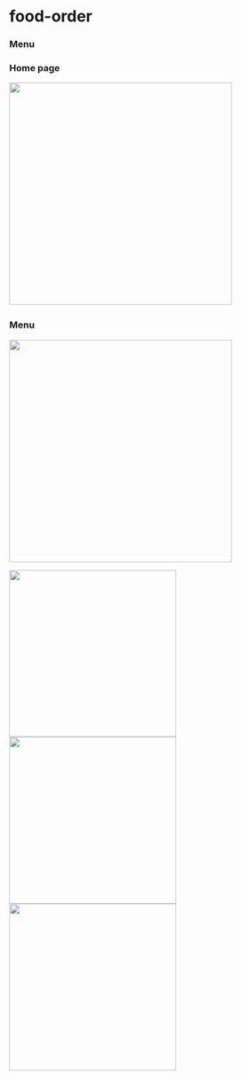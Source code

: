 # food-order
<h3>Menu</h3>
<p float="left">
  <h3>Home page</h3>
<img src="https://user-images.githubusercontent.com/63860571/163274858-f2af646d-5fb9-4b73-83ee-757e1e1a1178.png" width="400" />
&nbsp;&nbsp;&nbsp;&nbsp;&nbsp;&nbsp;&nbsp;&nbsp;&nbsp;&nbsp;&nbsp;&nbsp;&nbsp;&nbsp;&nbsp;&nbsp;&nbsp;&nbsp;&nbsp;&nbsp;&nbsp;
<h3>Menu</h3>
<img src="https://user-images.githubusercontent.com/63860571/163275471-2fca1441-d614-4e94-92d8-83757a77f8cc.png" width="400" />
</p>

<img src="https://user-images.githubusercontent.com/63860571/163275477-80f03348-bf29-4bbd-89c6-67442c11ed7a.png" width="300" />
<img src="https://user-images.githubusercontent.com/63860571/163275483-08bbd45b-e479-4dd3-8887-33e3198d99b2.png" width="300" />
<img src="https://user-images.githubusercontent.com/63860571/163275487-1c2b4ea4-c2ad-477d-8a30-fca55ed1954b.png" width="300" />


